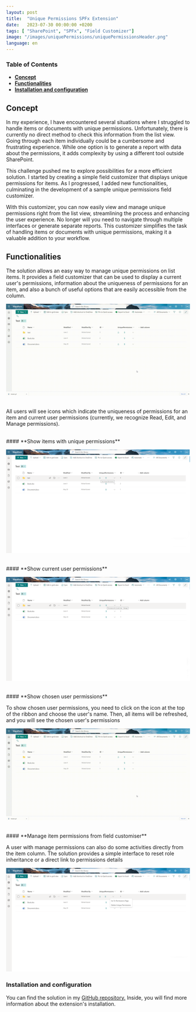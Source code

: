 ```yaml
---
layout: post
title:  "Unique Permissions SPFx Extension"
date:   2023-07-30 00:00:00 +0200
tags: [ "SharePoint", "SPFx", "Field Customizer"]
image: "/images/uniquePermissions/uniquePermissionsHeader.png"
language: en
---
```


### Table of Contents
- **[Concept](#1-concept)**
- **[Functionalities](#2-functionalities)**
- **[Installation and configuration](#3-installation-and-configuration)**

## Concept

In my experience, I have encountered several situations where I struggled to handle items or documents with unique permissions. Unfortunately, there is currently no direct method to check this information from the list view. Going through each item individually could be a cumbersome and frustrating experience. While one option is to generate a report with data about the permissions, it adds complexity by using a different tool outside SharePoint.

This challenge pushed me to explore possibilities for a more efficient solution. I started by creating a simple field customizer that displays unique permissions for items. As I progressed, I added new functionalities, culminating in the development of a sample unique permissions field customizer.

With this customizer, you can now easily view and manage unique permissions right from the list view, streamlining the process and enhancing the user experience. No longer will you need to navigate through multiple interfaces or generate separate reports. This customizer simplifies the task of handling items or documents with unique permissions, making it a valuable addition to your workflow.


## Functionalities

The solution allows an easy way to manage unique permissions on list items. It provides a field customizer that can be used to display a current user's permissions, information about the uniqueness of permissions for an item, and also a bunch of useful options that are easily accessible from the column.


![react-field-unique-permissions](/images/uniquePermissions/checkUserPermission.gif)
<br />
<br />

All users will see icons which indicate the uniqueness of permissions for an item and current user permissions (currently, we recognize Read, Edit, and Manage permissions).

<br />
#### **Show items with unique permissions**

![unique-permissions](/images/uniquePermissions/uniquePermissions.png)

<br />
#### **Show current user permissions**

![current-user-permissions](/images/uniquePermissions/currentUserPermissions.png)

<br />
#### **Show chosen user permissions**

To show chosen user permissions, you need to click on the icon at the top of the ribbon and choose the user's name. Then, all items will be refreshed, and you will see the chosen user's permissions

![check-user-permissions](/images/uniquePermissions/checkUserPermission.gif)


<br />
#### **Manage item permissions from field customiser**

A user with manage permissions can also do some activities directly from the item column. The solution provides a simple interface to reset role inheritance or a direct link to permissions details

![manage-permissions](/images/uniquePermissions/managePermissions.png)


### Installation and configuration
   
You can find the solution in my [GitHub repository.](https://github.com/mkm17/sp-dev-fx-extensions/tree/react-field-unique-permissions/samples/react-field-unique-permissions) Inside, you will find more information about the extension's installation.